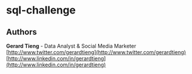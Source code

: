 # sql-challenge

## Authors

**Gerard Tieng** - Data Analyst & Social Media Marketer \
[http://www.twitter.com/gerardtieng](http://www.twitter.com/gerardtieng) \
[http://www.linkedin.com/in/gerardtieng](http://www.linkedin.com/in/gerardtieng)